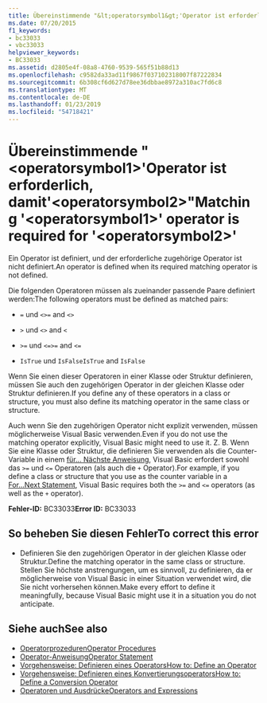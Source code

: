 ```yaml
---
title: Übereinstimmende "&lt;operatorsymbol1&gt;'Operator ist erforderlich, damit'&lt;operatorsymbol2&gt;"
ms.date: 07/20/2015
f1_keywords:
- bc33033
- vbc33033
helpviewer_keywords:
- BC33033
ms.assetid: d2805e4f-08a8-4760-9539-565f51b88d13
ms.openlocfilehash: c9582da33ad11f9867f037102318007f87222834
ms.sourcegitcommit: 6b308cf6d627d78ee36dbbae8972a310ac7fd6c8
ms.translationtype: MT
ms.contentlocale: de-DE
ms.lasthandoff: 01/23/2019
ms.locfileid: "54718421"
---
```

# <a name="matching-ltoperatorsymbol1gt-operator-is-required-for-ltoperatorsymbol2gt"></a><span data-ttu-id="002f3-102">Übereinstimmende "&lt;operatorsymbol1&gt;'Operator ist erforderlich, damit'&lt;operatorsymbol2&gt;"</span><span class="sxs-lookup"><span data-stu-id="002f3-102">Matching '&lt;operatorsymbol1&gt;' operator is required for '&lt;operatorsymbol2&gt;'</span></span>
<span data-ttu-id="002f3-103">Ein Operator ist definiert, und der erforderliche zugehörige Operator ist nicht definiert.</span><span class="sxs-lookup"><span data-stu-id="002f3-103">An operator is defined when its required matching operator is not defined.</span></span>  
  
 <span data-ttu-id="002f3-104">Die folgenden Operatoren müssen als zueinander passende Paare definiert werden:</span><span class="sxs-lookup"><span data-stu-id="002f3-104">The following operators must be defined as matched pairs:</span></span>  
  
-   <span data-ttu-id="002f3-105">`=` und `<>`</span><span class="sxs-lookup"><span data-stu-id="002f3-105">`=` and `<>`</span></span>  
  
-   <span data-ttu-id="002f3-106">`>` und `<`</span><span class="sxs-lookup"><span data-stu-id="002f3-106">`>` and `<`</span></span>  
  
-   <span data-ttu-id="002f3-107">`>=` und `<=`</span><span class="sxs-lookup"><span data-stu-id="002f3-107">`>=` and `<=`</span></span>  
  
-   <span data-ttu-id="002f3-108">`IsTrue` und `IsFalse`</span><span class="sxs-lookup"><span data-stu-id="002f3-108">`IsTrue` and `IsFalse`</span></span>  
  
 <span data-ttu-id="002f3-109">Wenn Sie einen dieser Operatoren in einer Klasse oder Struktur definieren, müssen Sie auch den zugehörigen Operator in der gleichen Klasse oder Struktur definieren.</span><span class="sxs-lookup"><span data-stu-id="002f3-109">If you define any of these operators in a class or structure, you must also define its matching operator in the same class or structure.</span></span>  
  
 <span data-ttu-id="002f3-110">Auch wenn Sie den zugehörigen Operator nicht explizit verwenden, müssen möglicherweise Visual Basic verwenden.</span><span class="sxs-lookup"><span data-stu-id="002f3-110">Even if you do not use the matching operator explicitly, Visual Basic might need to use it.</span></span> <span data-ttu-id="002f3-111">Z. B. Wenn Sie eine Klasse oder Struktur, die definieren Sie verwenden als die Counter-Variable in einem [für... Nächste Anweisung](../../visual-basic/language-reference/statements/for-next-statement.md), Visual Basic erfordert sowohl das `>=` und `<=` Operatoren (als auch die `+` Operator).</span><span class="sxs-lookup"><span data-stu-id="002f3-111">For example, if you define a class or structure that you use as the counter variable in a [For...Next Statement](../../visual-basic/language-reference/statements/for-next-statement.md), Visual Basic requires both the `>=` and `<=` operators (as well as the `+` operator).</span></span>  
  
 <span data-ttu-id="002f3-112">**Fehler-ID:** BC33033</span><span class="sxs-lookup"><span data-stu-id="002f3-112">**Error ID:** BC33033</span></span>  
  
## <a name="to-correct-this-error"></a><span data-ttu-id="002f3-113">So beheben Sie diesen Fehler</span><span class="sxs-lookup"><span data-stu-id="002f3-113">To correct this error</span></span>  
  
-   <span data-ttu-id="002f3-114">Definieren Sie den zugehörigen Operator in der gleichen Klasse oder Struktur.</span><span class="sxs-lookup"><span data-stu-id="002f3-114">Define the matching operator in the same class or structure.</span></span> <span data-ttu-id="002f3-115">Stellen Sie höchste anstrengungen, um es sinnvoll, zu definieren, da er möglicherweise von Visual Basic in einer Situation verwendet wird, die Sie nicht vorhersehen können.</span><span class="sxs-lookup"><span data-stu-id="002f3-115">Make every effort to define it meaningfully, because Visual Basic might use it in a situation you do not anticipate.</span></span>  
  
## <a name="see-also"></a><span data-ttu-id="002f3-116">Siehe auch</span><span class="sxs-lookup"><span data-stu-id="002f3-116">See also</span></span>
- [<span data-ttu-id="002f3-117">Operatorprozeduren</span><span class="sxs-lookup"><span data-stu-id="002f3-117">Operator Procedures</span></span>](../../visual-basic/programming-guide/language-features/procedures/operator-procedures.md)
- [<span data-ttu-id="002f3-118">Operator-Anweisung</span><span class="sxs-lookup"><span data-stu-id="002f3-118">Operator Statement</span></span>](../../visual-basic/language-reference/statements/operator-statement.md)
- [<span data-ttu-id="002f3-119">Vorgehensweise: Definieren eines Operators</span><span class="sxs-lookup"><span data-stu-id="002f3-119">How to: Define an Operator</span></span>](../../visual-basic/programming-guide/language-features/procedures/how-to-define-an-operator.md)
- [<span data-ttu-id="002f3-120">Vorgehensweise: Definieren eines Konvertierungsoperators</span><span class="sxs-lookup"><span data-stu-id="002f3-120">How to: Define a Conversion Operator</span></span>](../../visual-basic/programming-guide/language-features/procedures/how-to-define-a-conversion-operator.md)
- [<span data-ttu-id="002f3-121">Operatoren und Ausdrücke</span><span class="sxs-lookup"><span data-stu-id="002f3-121">Operators and Expressions</span></span>](../../visual-basic/programming-guide/language-features/operators-and-expressions/index.md)

